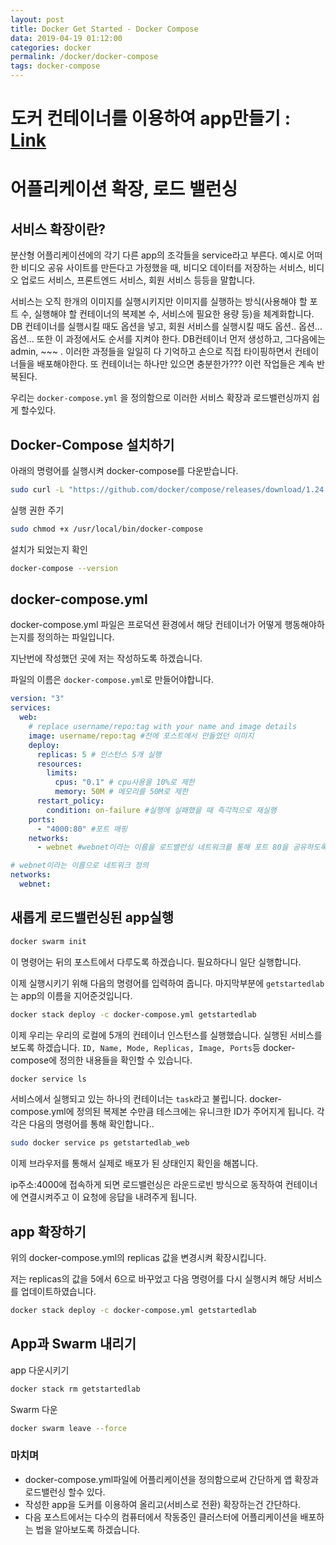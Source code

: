 ```yaml
---
layout: post
title: Docker Get Started - Docker Compose
data: 2019-04-19 01:12:00
categories: docker
permalink: /docker/docker-compose
tags: docker-compose
---
```


# 도커 컨테이너를 이용하여 app만들기 : [Link](https://kimjongmo.github.io/docker/get-started-docker) 

# 어플리케이션 확장, 로드 밸런싱

##  서비스 확장이란?

분산형 어플리케이션에의 각기 다른 app의 조각들을 service라고 부른다. 예시로 어떠한 비디오 공유 사이트를 만든다고 가정했을 때, 비디오 데이터를 저장하는 서비스, 비디오 업로드 서비스, 프론트엔드 서비스, 회원 서비스 등등을 말합니다. 

서비스는 오직 한개의 이미지를 실행시키지만 이미지를 실행하는 방식(사용해야 할 포트 수, 실행해야 할 컨테이너의 복제본 수, 서비스에 필요한 용량 등)을 체계화합니다. DB 컨테이너를 실행시킬 때도 옵션을 넣고, 회원 서비스를 실행시킬 때도 옵션.. 옵션... 옵션... 또한 이 과정에서도 순서를 지켜야 한다. DB컨테이너 먼저 생성하고, 그다음에는  admin, ~~~ . 이러한 과정들을 일일히 다 기억하고 손으로 직접 타이핑하면서 컨테이너들을 배포해야한다. 또 컨테이너는 하나만 있으면 충분한가??? 이런 작업들은 계속 반복된다.

 우리는  `docker-compose.yml` 을 정의함으로 이러한 서비스 확장과 로드밸런싱까지 쉽게 할수있다. 

## Docker-Compose 설치하기

아래의 명령어를 실행시켜 docker-compose를 다운받습니다.

```bash
sudo curl -L "https://github.com/docker/compose/releases/download/1.24.0/docker-compose-$(uname -s)-$(uname -m)" -o /usr/local/bin/docker-compose
```

실행 권한 주기

```bash
sudo chmod +x /usr/local/bin/docker-compose
```

설치가 되었는지 확인

```bash
docker-compose --version
```



## docker-compose.yml 

docker-compose.yml 파일은 프로덕션 환경에서 해당 컨테이너가 어떻게 행동해야하는지를 정의하는 파일입니다.

지난번에 작성했던 곳에 저는 작성하도록 하겠습니다.

파일의 이름은 `docker-compose.yml`로 만들어야합니다.

```yaml
version: "3"
services:
  web:
    # replace username/repo:tag with your name and image details
    image: username/repo:tag #전에 포스트에서 만들었던 이미지
    deploy:
      replicas: 5 # 인스턴스 5개 실행
      resources:
        limits:
          cpus: "0.1" # cpu사용을 10%로 제한
          memory: 50M # 메모리를 50M로 제한
      restart_policy: 
        condition: on-failure #실행에 실패했을 때 즉각적으로 재실행
    ports:
      - "4000:80" #포트 매핑
    networks:
      - webnet #webnet이라는 이름을 로드밸런싱 네트워크를 통해 포트 80을 공유하도록 웹 컨테이너에 지시

# webnet이라는 이름으로 네트워크 정의
networks:
  webnet:
```



## 새롭게 로드밸런싱된 app실행

```bash
docker swarm init
```

이 명령어는 뒤의 포스트에서 다루도록 하겠습니다. 필요하다니 일단 실행합니다.



이제 실행시키기 위해 다음의 명령어를 입력하여 줍니다. 마지막부분에 `getstartedlab`는 app의 이름을 지어준것입니다.

```bash
docker stack deploy -c docker-compose.yml getstartedlab
```



이제 우리는 우리의 로컬에 5개의 컨테이너 인스턴스를 실행했습니다. 실행된 서비스를 보도록 하겠습니다. `ID, Name, Mode, Replicas, Image, Ports`등 docker-compose에 정의한 내용들을 확인할 수 있습니다.

```bash
docker service ls
```



서비스에서 실행되고 있는 하나의 컨테이너는 `task`라고 불립니다. docker-compose.yml에 정의된 복제본 수만큼 테스크에는 유니크한 ID가 주어지게 됩니다. 각각은 다음의 명령어를 통해 확인합니다..

```bash
sudo docker service ps getstartedlab_web
```



이제 브라우저를 통해서 실제로 배포가 된 상태인지 확인을 해봅니다. 

ip주소:4000에 접속하게 되면 로드밸런싱은 라운드로빈 방식으로 동작하여 컨테이너에 연결시켜주고 이 요청에 응답을 내려주게 됩니다. 

## app 확장하기

위의 docker-compose.yml의 replicas 값을 변경시켜 확장시킵니다. 

저는 replicas의 값을 5에서 6으로 바꾸었고 다음 명령어를 다시 실행시켜 해당 서비스를 업데이트하였습니다.

```bash
docker stack deploy -c docker-compose.yml getstartedlab
```



## App과 Swarm 내리기

app 다운시키기

```bash
docker stack rm getstartedlab
```

Swarm 다운

```bash
docker swarm leave --force
```



### 마치며

- docker-compose.yml파일에 어플리케이션을 정의함으로써 간단하게 앱 확장과 로드밸런싱 할수 있다.
- 작성한 app을 도커를 이용하여 올리고(서비스로 전환) 확장하는건 간단하다.
- 다음 포스트에서는 다수의 컴퓨터에서 작동중인 클러스터에 어플리케이션을 배포하는 법을 알아보도록 하겠습니다. 